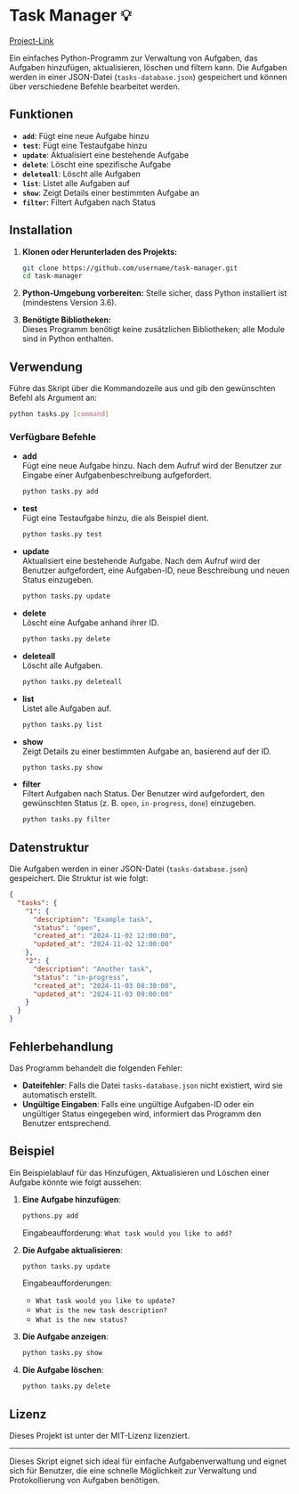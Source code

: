 # Task Manager 💡

[Project-Link](https://roadmap.sh/projects/task-tracker)

Ein einfaches Python-Programm zur Verwaltung von Aufgaben, das Aufgaben hinzufügen, aktualisieren, löschen und filtern kann. Die Aufgaben werden in einer JSON-Datei (`tasks-database.json`) gespeichert und können über verschiedene Befehle bearbeitet werden.

## Funktionen

- **`add`**: Fügt eine neue Aufgabe hinzu
- **`test`**: Fügt eine Testaufgabe hinzu
- **`update`**: Aktualisiert eine bestehende Aufgabe
- **`delete`**: Löscht eine spezifische Aufgabe
- **`deleteall`**: Löscht alle Aufgaben
- **`list`**: Listet alle Aufgaben auf
- **`show`**: Zeigt Details einer bestimmten Aufgabe an
- **`filter`**: Filtert Aufgaben nach Status

## Installation

1. **Klonen oder Herunterladen des Projekts:**

   ```bash
   git clone https://github.com/username/task-manager.git
   cd task-manager
   ```

2. **Python-Umgebung vorbereiten:**
   Stelle sicher, dass Python installiert ist (mindestens Version 3.6).

3. **Benötigte Bibliotheken:**  
   Dieses Programm benötigt keine zusätzlichen Bibliotheken; alle Module sind in Python enthalten.

## Verwendung

Führe das Skript über die Kommandozeile aus und gib den gewünschten Befehl als Argument an:

```bash
python tasks.py [command]
```

### Verfügbare Befehle

- **add**  
  Fügt eine neue Aufgabe hinzu. Nach dem Aufruf wird der Benutzer zur Eingabe einer Aufgabenbeschreibung aufgefordert.

  ```bash
  python tasks.py add
  ```

- **test**  
  Fügt eine Testaufgabe hinzu, die als Beispiel dient.

  ```bash
  python tasks.py test
  ```

- **update**  
  Aktualisiert eine bestehende Aufgabe. Nach dem Aufruf wird der Benutzer aufgefordert, eine Aufgaben-ID, neue Beschreibung und neuen Status einzugeben.

  ```bash
  python tasks.py update
  ```

- **delete**  
  Löscht eine Aufgabe anhand ihrer ID.

  ```bash
  python tasks.py delete
  ```

- **deleteall**  
  Löscht alle Aufgaben.

  ```bash
  python tasks.py deleteall
  ```

- **list**  
  Listet alle Aufgaben auf.

  ```bash
  python tasks.py list
  ```

- **show**  
  Zeigt Details zu einer bestimmten Aufgabe an, basierend auf der ID.

  ```bash
  python tasks.py show
  ```

- **filter**  
  Filtert Aufgaben nach Status. Der Benutzer wird aufgefordert, den gewünschten Status (z. B. `open`, `in-progress`, `done`) einzugeben.

  ```bash
  python tasks.py filter
  ```

## Datenstruktur

Die Aufgaben werden in einer JSON-Datei (`tasks-database.json`) gespeichert. Die Struktur ist wie folgt:

```json
{
  "tasks": {
    "1": {
      "description": "Example task",
      "status": "open",
      "created_at": "2024-11-02 12:00:00",
      "updated_at": "2024-11-02 12:00:00"
    },
    "2": {
      "description": "Another task",
      "status": "in-progress",
      "created_at": "2024-11-03 08:30:00",
      "updated_at": "2024-11-03 09:00:00"
    }
  }
}
```

## Fehlerbehandlung

Das Programm behandelt die folgenden Fehler:

- **Dateifehler**: Falls die Datei `tasks-database.json` nicht existiert, wird sie automatisch erstellt.
- **Ungültige Eingaben**: Falls eine ungültige Aufgaben-ID oder ein ungültiger Status eingegeben wird, informiert das Programm den Benutzer entsprechend.

## Beispiel

Ein Beispielablauf für das Hinzufügen, Aktualisieren und Löschen einer Aufgabe könnte wie folgt aussehen:

1. **Eine Aufgabe hinzufügen**:

   ```bash
   pythons.py add
   ```

   Eingabeaufforderung: `What task would you like to add?`

2. **Die Aufgabe aktualisieren**:

   ```bash
   python tasks.py update
   ```

   Eingabeaufforderungen:

   - `What task would you like to update?`
   - `What is the new task description?`
   - `What is the new status?`

3. **Die Aufgabe anzeigen**:

   ```bash
   python tasks.py show
   ```

4. **Die Aufgabe löschen**:
   ```bash
   python tasks.py delete
   ```

## Lizenz

Dieses Projekt ist unter der MIT-Lizenz lizenziert.

---

Dieses Skript eignet sich ideal für einfache Aufgabenverwaltung und eignet sich für Benutzer, die eine schnelle Möglichkeit zur Verwaltung und Protokollierung von Aufgaben benötigen.
